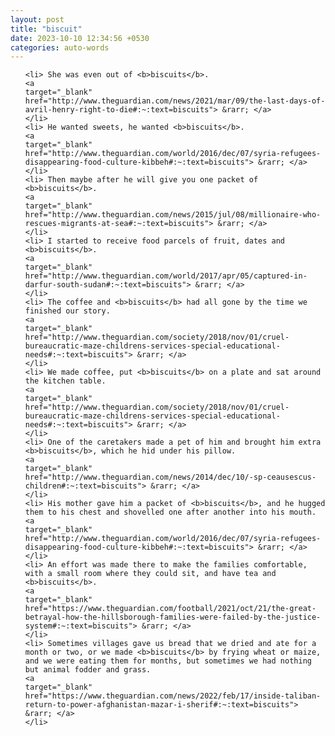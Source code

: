 ```yaml
---
layout: post
title: "biscuit"
date: 2023-10-10 12:34:56 +0530
categories: auto-words
---
```

<ol>

    <li> She was even out of <b>biscuits</b>.
    <a 
    target="_blank" 
    href="http://www.theguardian.com/news/2021/mar/09/the-last-days-of-avril-henry-right-to-die#:~:text=biscuits"> &rarr; </a>
    </li>
    <li> He wanted sweets, he wanted <b>biscuits</b>.
    <a 
    target="_blank" 
    href="http://www.theguardian.com/world/2016/dec/07/syria-refugees-disappearing-food-culture-kibbeh#:~:text=biscuits"> &rarr; </a>
    </li>
    <li> Then maybe after he will give you one packet of <b>biscuits</b>.
    <a 
    target="_blank" 
    href="http://www.theguardian.com/news/2015/jul/08/millionaire-who-rescues-migrants-at-sea#:~:text=biscuits"> &rarr; </a>
    </li>
    <li> I started to receive food parcels of fruit, dates and <b>biscuits</b>.
    <a 
    target="_blank" 
    href="http://www.theguardian.com/world/2017/apr/05/captured-in-darfur-south-sudan#:~:text=biscuits"> &rarr; </a>
    </li>
    <li> The coffee and <b>biscuits</b> had all gone by the time we finished our story.
    <a 
    target="_blank" 
    href="http://www.theguardian.com/society/2018/nov/01/cruel-bureaucratic-maze-childrens-services-special-educational-needs#:~:text=biscuits"> &rarr; </a>
    </li>
    <li> We made coffee, put <b>biscuits</b> on a plate and sat around the kitchen table.
    <a 
    target="_blank" 
    href="http://www.theguardian.com/society/2018/nov/01/cruel-bureaucratic-maze-childrens-services-special-educational-needs#:~:text=biscuits"> &rarr; </a>
    </li>
    <li> One of the caretakers made a pet of him and brought him extra <b>biscuits</b>, which he hid under his pillow.
    <a 
    target="_blank" 
    href="http://www.theguardian.com/news/2014/dec/10/-sp-ceausescus-children#:~:text=biscuits"> &rarr; </a>
    </li>
    <li> His mother gave him a packet of <b>biscuits</b>, and he hugged them to his chest and shovelled one after another into his mouth.
    <a 
    target="_blank" 
    href="http://www.theguardian.com/world/2016/dec/07/syria-refugees-disappearing-food-culture-kibbeh#:~:text=biscuits"> &rarr; </a>
    </li>
    <li> An effort was made there to make the families comfortable, with a small room where they could sit, and have tea and <b>biscuits</b>.
    <a 
    target="_blank" 
    href="https://www.theguardian.com/football/2021/oct/21/the-great-betrayal-how-the-hillsborough-families-were-failed-by-the-justice-system#:~:text=biscuits"> &rarr; </a>
    </li>
    <li> Sometimes villages gave us bread that we dried and ate for a month or two, or we made <b>biscuits</b> by frying wheat or maize, and we were eating them for months, but sometimes we had nothing but animal fodder and grass.
    <a 
    target="_blank" 
    href="https://www.theguardian.com/news/2022/feb/17/inside-taliban-return-to-power-afghanistan-mazar-i-sherif#:~:text=biscuits"> &rarr; </a>
    </li>